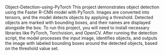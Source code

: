 Object-Detection-using-PyTorch
This project demonstrates object detection using the Faster R-CNN model with PyTorch. Images are converted into tensors, and the model detects objects by applying a threshold. Detected objects are marked with bounding boxes, and their names are displayed alongside the box. To run this project, you will need to install necessary libraries like PyTorch, Torchvision, and OpenCV. After running the detection script, the model processes the input image, identifies objects, and outputs the image with labeled bounding boxes around the detected objects, based on the threshold value set.
